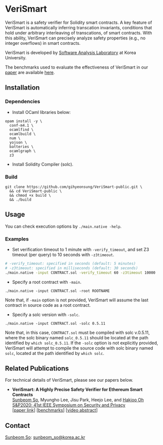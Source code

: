 # VeriSmart

VeriSmart is a safety verifier for Solidity smart contracts.
A key feature of VeriSmart is automatically inferring transcation invariants,
conditions that hold under arbitrary interleaving of transcations, of smart contracts. 
With this ability, VeriSmart can precisely analyze safety properties (e.g., no integer overflows) in smart contracts.

VeriSmart is developed by [Software Analysis Laboratory](http://prl.korea.ac.kr/~pronto/home/) at Korea University.

The benchmarks used to evaluate the effectiveness of VeriSmart in our [paper](https://www.computer.org/csdl/proceedings-article/sp/2020/349700a825/1j2LfVGEWre) are available [here](https://github.com/kupl/VeriSmart-benchmarks).

## Installation

### Dependencies

- Install OCaml libraries below:

```
opam install -y \
  conf-m4.1 \
  ocamlfind \
  ocamlbuild \
  num \
  yojson \
  batteries \
  ocamlgraph \
  z3
```

- Install Solidity Compiler (solc).

### Build

```
git clone https://github.com/gihyeonsung/VeriSmart-public.git \
  && cd VeriSmart-public \
  && chmod +x build \
  && ./build
```

## Usage

You can check execution options by `./main.native -help`.

### Examples

- Set verification timeout to 1 minute with `-verify_timeout`, and set Z3 timeout (per query) to 10 seconds with `-z3timeout`.

```bash
# -verify_timeout: specified in seconds (default: 5 minutes)
# -z3timeout: specified in milliseconds (default: 30 seconds)
./main.native -input CONTRACT.sol -verify_timeout 60 -z3timeout 10000
```

- Specify a root contract with `-main`.

```
./main.native -input CONTRACT.sol -root ROOTNAME
```

Note that, if `-main` option is not provided, VeriSmart will assume the last contract in source code as a root contract.

- Specify a solc version with `-solc`.

```
./main.native -input CONTRACT.sol -solc 0.5.11
```

Note that, in this case, `CONTRACT.sol` must be compiled with solc v.0.5.11,
where the solc binary named `solc_0.5.11` should be located at the path identified by `which solc_0.5.11`.
If the `-solc` option is not explicitly provided,
VeriSmart will attempt to compile the source code with solc binary named `solc`, located at the path identified by `which solc`.

## Related Publications

For technical details of VeriSmart, please see our papers below.

* **VeriSmart: A Highly Precise Safety Verifier for Ethereum Smart Contracts** <br/>
  [Sunbeom So](https://sites.google.com/site/sunbeomsoprl/), Myungho Lee, Jisu Park, Heejo Lee, and [Hakjoo Oh](http://prl.korea.ac.kr/~pronto/home/) <br/>
  [S&P2020: 41st IEEE Symposium on Security and Privacy](https://www.ieee-security.org/TC/SP2020/) <br/>
  \[[paper link](https://www.computer.org/csdl/proceedings-article/sp/2020/349700a825/1j2LfVGEWre)\] \[[benchmarks](https://github.com/kupl/VeriSmart-benchmarks)\] \[[video abstract](https://www.youtube.com/watch?v=OIqjKqVm-F4)\]

## Contact

[Sunbeom So](https://sites.google.com/site/sunbeomsoprl/): sunbeom_so@korea.ac.kr
